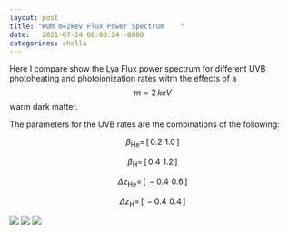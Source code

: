 ```yaml
---
layout: post
title: "WDM m=2kev Flux Power Spectrum    "
date:   2021-07-24 08:00:24 -0800
categorines: cholla
---
```


Here I compare show the Lya Flux power spectrum for different UVB photoheating and photoionization rates witrh the effects of a $$m=2 \,keV$$ warm dark matter.

The parameters for the UVB rates are the combinations of the following:



$$\beta_{\mathrm{He}} = \,[ \, 0.2 \,\, 1.0 \,  ]$$

$$\beta_{\mathrm{H}} = \, [  \, 0.4 \,\, 1.2 \, ]$$

$$\Delta z_{\mathrm{He}} = \, [  \, -0.4 \,\, 0.6 \,]$$

$$\Delta z_{\mathrm{H}} = \, [  \, -0.4 \,\, 0.4 \, ]$$


<img src="{{ site.url }}assets/images/flux_ps_grid_large_wdm_2kev.png"> 


<img src="{{ site.url }}assets/images/flux_ps_grid_middle_wdm_2kev.png"> 


<img src="{{ site.url }}assets/images/flux_ps_grid_small_wdm_2kev.png">